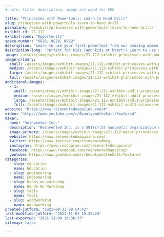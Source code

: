 ```yaml
---
# note: title, description, image are used for SEO

title: "Princesses with Powertools: Learn to Hand Drill"
slug: princesses-with-powertools-learn-to-hand-drill
permalink: /exhibits/princesses-with-powertools-learn-to-hand-drill/
exhibit-id: 21-112
exhibit-zone: "Opportunity"
space-number: "OG28, OG29, OF29"
description: "Learn to use your first powertool from our amazing women engineers dressed as princesses!"
description-long: "Perfect for kids (and kids at heart!) Learn to use your first powertool form our amazing women engineers dressed as princesses, and find out why #brilliantisbeautiful! You&#039;ll leave with a take-away souvenir constellation projct you made yourself!"
image: /assets/images/exhibit-images/21-112-exhibit-princesses-with-powertools-learn-to-hand-drill-make-cover-photo1-large.png
image-primary: 
  small: /assets/images/exhibit-images/21-112-exhibit-princesses-with-powertools-learn-to-hand-drill-make-cover-photo1-small.png
  medium: /assets/images/exhibit-images/21-112-exhibit-princesses-with-powertools-learn-to-hand-drill-make-cover-photo1-medium.png
  large: /assets/images/exhibit-images/21-112-exhibit-princesses-with-powertools-learn-to-hand-drill-make-cover-photo1-large.png
  full: /assets/images/exhibit-images/21-112-exhibit-princesses-with-powertools-learn-to-hand-drill-make-cover-photo1-full.png
additional-images: 
  - 1:
    small: /assets/images/exhibit-images/21-112-exhibit-addl1-princesses-with-powertools-learn-to-hand-drill-img-4926-small.jpg
    medium: /assets/images/exhibit-images/21-112-exhibit-addl1-princesses-with-powertools-learn-to-hand-drill-img-4926-medium.jpg
    large: /assets/images/exhibit-images/21-112-exhibit-addl1-princesses-with-powertools-learn-to-hand-drill-img-4926-large.jpg
    full: /assets/images/exhibit-images/21-112-exhibit-addl1-princesses-with-powertools-learn-to-hand-drill-img-4926-full.jpg
website: "https://www.reinventedmagazine.com/#"
video: "https://www.youtube.com/c/BeautyandtheBolt/featured"
maker: 
  name: "Reinvented Inc."
  description: "Reinvented Inc. is a 501(c)(3) nonprofit organization whose mission is to reinvent the general perception of women in STEM fields while inspiring interest in STEM for young women worldwide. We aspire to break barriers and aid the movement to get more girls involved in STEM, first through the creation of our print magazine (Reinvented Magazine), and now through our new in-person program, Princesses with Power Tools."
  image-primary: /assets/images/exhibit-images/21-112-maker-princesses-with-powertools-learn-to-hand-drill-snip-medium.PNG
  website: https://www.reinventedmagazine.com/
  twitter: https://www.twitter.com/reinventedmag
  instagram: https://www.instagram.com/reinventedmagazine/
  facebook: https://www.facebook.com/reinventedmagazine/
  youtube: https://www.youtube.com/c/beautyandthebolt/featured
categories: 
  - slug: education
    name: Education
  - slug: engineering
    name: Engineering
  - slug: hands-on-workshop
    name: Hands-On Workshop
  - slug: tools
    name: Tools
  - slug: woodworking
    name: Woodworking
created-jotform: "2021-08-31 09:54:42"
last-modified-jotform: "2021-11-09 10:32:24"
last-exported: "2021-11-09 10:36:33"
sitemap: false

---
```

